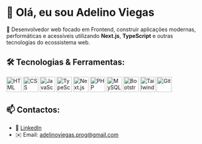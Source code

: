 # 👋 Olá, eu sou Adelino Viegas

🎯 Desenvolvedor web focado em Frontend, construir aplicações modernas, performáticas e acessíveis utilizando **Next.js**, **TypeScript** e outras tecnologias do ecossistema web.

## 🛠️ Tecnologias & Ferramentas:

<div class="d-flex flex-wrap justify-content-center align-items-center column-gap-3 row-gap-3">
  <img src="https://cdn.jsdelivr.net/gh/devicons/devicon/icons/html5/html5-original.svg" alt="HTML" height="40">
  <img src="https://cdn.jsdelivr.net/gh/devicons/devicon/icons/css3/css3-original.svg" alt="CSS" height="40">
  <img src="https://cdn.jsdelivr.net/gh/devicons/devicon/icons/javascript/javascript-original.svg" alt="JavaScript" height="40">
  <img src="https://cdn.jsdelivr.net/gh/devicons/devicon/icons/typescript/typescript-original.svg" alt="TypeScript" height="40">
  <img src="https://cdn.jsdelivr.net/gh/devicons/devicon/icons/nextjs/nextjs-original.svg" alt="Next.js" height="40">
  <img src="https://cdn.jsdelivr.net/gh/devicons/devicon/icons/php/php-original.svg" alt="PHP" height="40">
  <img src="https://cdn.jsdelivr.net/gh/devicons/devicon/icons/mysql/mysql-original-wordmark.svg" alt="MySQL" height="40">
  <img src="https://cdn.jsdelivr.net/gh/devicons/devicon/icons/bootstrap/bootstrap-original.svg" alt="Bootstrap" height="40">
  <img src="https://upload.wikimedia.org/wikipedia/commons/d/d5/Tailwind_CSS_Logo.svg" alt="Tailwind CSS" height="40">
  <img src="https://cdn.jsdelivr.net/gh/devicons/devicon/icons/git/git-original.svg" alt="Git" height="40">
</div>

## 📫 Contactos:

- 💼 [LinkedIn](https://linkedin.com/in/AdelinoViegas)
- ✉️ Email: adelinoviegas.prog@gmail.com
